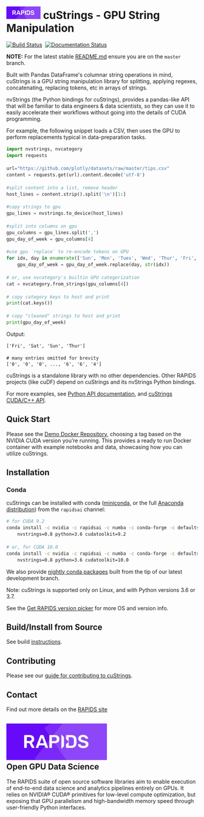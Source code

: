# <div align="left"><img src="img/rapids_logo.png" width="90px"/>&nbsp;cuStrings - GPU String Manipulation</div>

[![Build Status](http://18.191.94.64/buildStatus/icon?job=custrings-master)](http://18.191.94.64/job/custrings-master/)&nbsp;&nbsp;[![Documentation Status](https://readthedocs.org/projects/nvstrings/badge/?version=latest)](https://docs.rapids.ai/api/nvstrings/nightly/)

**NOTE:** For the latest stable [README.md](https://github.com/rapidsai/custrings/blob/master/README.md) ensure you are on the `master` branch.

Built with Pandas DataFrame's columnar string operations in mind, cuStrings is a GPU string manipulation library for splitting, applying regexes, concatenating, replacing tokens, etc in arrays of strings.

nvStrings (the Python bindings for cuStrings), provides a pandas-like API that will be familiar to data engineers & data scientists, so they can use it to easily accelerate their workflows without going into the details of CUDA programming.

For example, the following snippet loads a CSV, then uses the GPU to perform replacements typical in data-preparation tasks.
```python
import nvstrings, nvcategory
import requests

url="https://github.com/plotly/datasets/raw/master/tips.csv"
content = requests.get(url).content.decode('utf-8')

#split content into a list, remove header
host_lines = content.strip().split('\n')[1:]

#copy strings to gpu
gpu_lines = nvstrings.to_device(host_lines)

#split into columns on gpu
gpu_columns = gpu_lines.split(',')
gpu_day_of_week = gpu_columns[4]

#use gpu `replace` to re-encode tokens on GPU
for idx, day in enumerate(['Sun', 'Mon', 'Tues', 'Wed', 'Thur', 'Fri', 'Sat']):
    gpu_day_of_week = gpu_day_of_week.replace(day, str(idx))

# or, use nvcategory's builtin GPU categorization
cat = nvcategory.from_strings(gpu_columns[4])

# copy category keys to host and print
print(cat.keys())

# copy "cleaned" strings to host and print
print(gpu_day_of_week)
```

Output:
```
['Fri', 'Sat', 'Sun', 'Thur']

# many entries omitted for brevity
['0', '0', '0', ..., '6', '6', '4']
```

cuStrings is a standalone library with no other dependencies. Other RAPIDS projects (like cuDF) depend on cuStrings and its nvStrings Python bindings.

For more examples, see [Python API documentation](https://docs.rapids.ai/api/nvstrings/stable/), and [cuStrings CUDA/C++ API](cpp/cuStrings-API.pdf).
## Quick Start

Please see the [Demo Docker Repository](https://hub.docker.com/r/rapidsai/rapidsai/), choosing a tag based on the NVIDIA CUDA version you’re running. This provides a ready to run Docker container with example notebooks and data, showcasing how you can utilize cuStrings.

## Installation

### Conda

cuStrings can be installed with conda ([miniconda](https://conda.io/miniconda.html), or the full [Anaconda distribution](https://www.anaconda.com/download)) from the `rapidsai` channel:
```bash
# for CUDA 9.2
conda install -c nvidia -c rapidsai -c numba -c conda-forge -c defaults \
    nvstrings=0.8 python=3.6 cudatoolkit=9.2

# or, for CUDA 10.0
conda install -c nvidia -c rapidsai -c numba -c conda-forge -c defaults \
    nvstrings=0.8 python=3.6 cudatoolkit=10.0
```

We also provide [nightly conda packages](https://anaconda.org/rapidsai-nightly) built from the tip of our latest development branch.

Note: cuStrings is supported only on Linux, and with Python versions 3.6 or 3.7.

See the [Get RAPIDS version picker](https://rapids.ai/start.html) for more OS and version info. 

## Build/Install from Source
See build [instructions](CONTRIBUTING.md#setting-up-your-build-environment).

## Contributing

Please see our [guide for contributing to cuStrings](CONTRIBUTING.md).

## Contact

Find out more details on the [RAPIDS site](https://rapids.ai/community.html)

## <div align="left"><img src="img/rapids_logo.png" width="265px"/></div> Open GPU Data Science

The RAPIDS suite of open source software libraries aim to enable execution of end-to-end data science and analytics pipelines entirely on GPUs. It relies on NVIDIA® CUDA® primitives for low-level compute optimization, but exposing that GPU parallelism and high-bandwidth memory speed through user-friendly Python interfaces.
